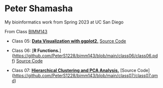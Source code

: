 # Peter Shamasha
My bioinformatics work from Spring 2023 at UC San Diego

From Class [BIMM143](https://bioboot.github.io/bimm143_S23/schedule/#14)

- Class 05: [**Data Visualization with ggplot2.**](https://github.com/PeterS1228/bimm143/blob/main/class05/class05.pdf) [Source Code](https://github.com/PeterS1228/bimm143/blob/main/class05/class05.qmd)

- Class 06: [**R Functions.**] (https://github.com/PeterS1228/bimm143/blob/main/class06/class06.pdf) [Source Code](https://github.com/PeterS1228/bimm143/blob/main/class06/class06.pdf)

- Class 07: [**Hierarchical Clustering and PCA Analysis.**](https://github.com/PeterS1228/bimm143/blob/main/class07/class07.pdf) [Source Code] (https://github.com/PeterS1228/bimm143/blob/main/class07/class07.qmd)
